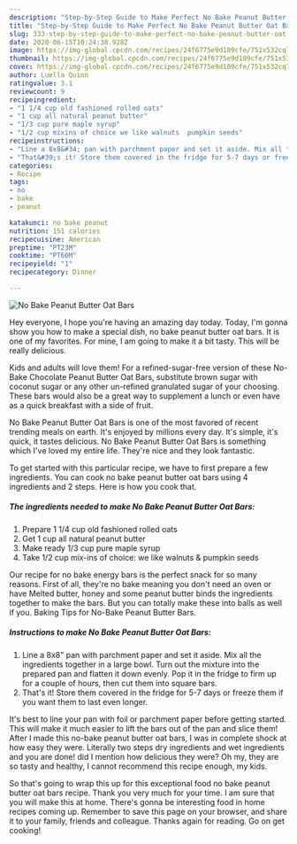 ```yaml
---
description: "Step-by-Step Guide to Make Perfect No Bake Peanut Butter Oat Bars"
title: "Step-by-Step Guide to Make Perfect No Bake Peanut Butter Oat Bars"
slug: 333-step-by-step-guide-to-make-perfect-no-bake-peanut-butter-oat-bars
date: 2020-06-15T10:24:38.928Z
image: https://img-global.cpcdn.com/recipes/24f6775e9d109cfe/751x532cq70/no-bake-peanut-butter-oat-bars-recipe-main-photo.jpg
thumbnail: https://img-global.cpcdn.com/recipes/24f6775e9d109cfe/751x532cq70/no-bake-peanut-butter-oat-bars-recipe-main-photo.jpg
cover: https://img-global.cpcdn.com/recipes/24f6775e9d109cfe/751x532cq70/no-bake-peanut-butter-oat-bars-recipe-main-photo.jpg
author: Luella Quinn
ratingvalue: 3.1
reviewcount: 9
recipeingredient:
- "1 1/4 cup old fashioned rolled oats"
- "1 cup all natural peanut butter"
- "1/3 cup pure maple syrup"
- "1/2 cup mixins of choice we like walnuts  pumpkin seeds"
recipeinstructions:
- "Line a 8x8&#34; pan with parchment paper and set it aside. Mix all the ingredients together in a large bowl. Turn out the mixture into the prepared pan and flatten it down evenly. Pop it in the fridge to firm up for a couple of hours, then cut them into square bars."
- "That&#39;s it! Store them covered in the fridge for 5-7 days or freeze them if you want them to last even longer."
categories:
- Recipe
tags:
- no
- bake
- peanut

katakunci: no bake peanut 
nutrition: 151 calories
recipecuisine: American
preptime: "PT23M"
cooktime: "PT60M"
recipeyield: "1"
recipecategory: Dinner

---
```



![No Bake Peanut Butter Oat Bars](https://img-global.cpcdn.com/recipes/24f6775e9d109cfe/751x532cq70/no-bake-peanut-butter-oat-bars-recipe-main-photo.jpg)

Hey everyone, I hope you're having an amazing day today. Today, I'm gonna show you how to make a special dish, no bake peanut butter oat bars. It is one of my favorites. For mine, I am going to make it a bit tasty. This will be really delicious.

Kids and adults will love them! For a refined-sugar-free version of these No-Bake Chocolate Peanut Butter Oat Bars, substitute brown sugar with coconut sugar or any other un-refined granulated sugar of your choosing. These bars would also be a great way to supplement a lunch or even have as a quick breakfast with a side of fruit.

No Bake Peanut Butter Oat Bars is one of the most favored of recent trending meals on earth. It's enjoyed by millions every day. It's simple, it's quick, it tastes delicious. No Bake Peanut Butter Oat Bars is something which I've loved my entire life. They're nice and they look fantastic.


To get started with this particular recipe, we have to first prepare a few ingredients. You can cook no bake peanut butter oat bars using 4 ingredients and 2 steps. Here is how you cook that.

<!--inarticleads1-->

##### The ingredients needed to make No Bake Peanut Butter Oat Bars:

1. Prepare 1 1/4 cup old fashioned rolled oats
1. Get 1 cup all natural peanut butter
1. Make ready 1/3 cup pure maple syrup
1. Take 1/2 cup mix-ins of choice: we like walnuts &amp; pumpkin seeds


Our recipe for no bake energy bars is the perfect snack for so many reasons. First of all, they&#39;re no bake meaning you don&#39;t need an oven or have Melted butter, honey and some peanut butter binds the ingredients together to make the bars. But you can totally make these into balls as well if you. Baking Tips for No-Bake Peanut Butter Bars. 

<!--inarticleads2-->

##### Instructions to make No Bake Peanut Butter Oat Bars:

1. Line a 8x8&#34; pan with parchment paper and set it aside. Mix all the ingredients together in a large bowl. Turn out the mixture into the prepared pan and flatten it down evenly. Pop it in the fridge to firm up for a couple of hours, then cut them into square bars.
1. That&#39;s it! Store them covered in the fridge for 5-7 days or freeze them if you want them to last even longer.


It&#39;s best to line your pan with foil or parchment paper before getting started. This will make it much easier to lift the bars out of the pan and slice them! After I made this no-bake peanut butter oat bars, I was in complete shock at how easy they were. Literally two steps dry ingredients and wet ingredients and you are done! did I mention how delicious they were? Oh my, they are so tasty and healthy, I cannot recommend this recipe enough, my kids. 

So that's going to wrap this up for this exceptional food no bake peanut butter oat bars recipe. Thank you very much for your time. I am sure that you will make this at home. There's gonna be interesting food in home recipes coming up. Remember to save this page on your browser, and share it to your family, friends and colleague. Thanks again for reading. Go on get cooking!
